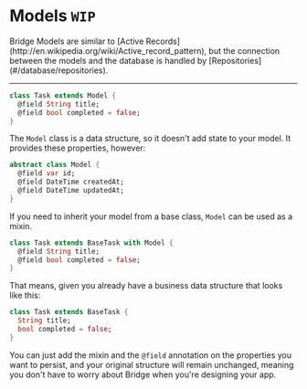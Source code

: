 # Models `WIP`
<p class='lead'>
Bridge Models are similar to 
[Active Records](http://en.wikipedia.org/wiki/Active_record_pattern), but the connection
between the models and the database is handled by [Repositories](#/database/repositories).
</p>

---

```dart
class Task extends Model {
  @field String title;
  @field bool completed = false;
}
```

The `Model` class is a data structure, so it doesn't add state to your model. It
provides these properties, however:

```dart
abstract class Model {
  @field var id;
  @field DateTime createdAt;
  @field DateTime updatedAt;
}
```

If you need to inherit your model from a base class, `Model` can be used as a mixin.

```dart
class Task extends BaseTask with Model {
  @field String title;
  @field bool completed = false;
}
```

That means, given you already have a business data structure that looks like
this:

```dart
class Task extends BaseTask {
  String title;
  bool completed = false;
}
```

You can just add the mixin and the `@field` annotation on the properties you want to
persist, and your original structure will remain unchanged, meaning you don't have
to worry about Bridge when you're designing your app.
